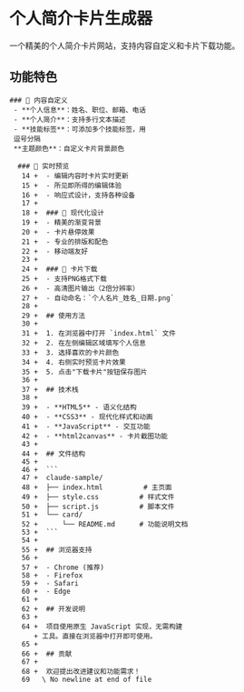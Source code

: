  # 个人简介卡片生成器
一个精美的个人简介卡片网站，支持内容自定义和卡片下载功能。
 ## 功能特色
    ### 🎨 内容自定义
     - **个人信息**：姓名、职位、邮箱、电话       
     - **个人简介**：支持多行文本描述
     - **技能标签**：可添加多个技能标签，用       
     逗号分隔
     **主题颜色**：自定义卡片背景颜色
       
      ### 👀 实时预览
       14 +  - 编辑内容时卡片实时更新
       15 +  - 所见即所得的编辑体验
       16 +  - 响应式设计，支持各种设备
       17 +  
       18 +  ### 📱 现代化设计
       19 +  - 精美的渐变背景
       20 +  - 卡片悬停效果
       21 +  - 专业的排版和配色
       22 +  - 移动端友好
       23 +  
       24 +  ### 💾 卡片下载
       25 +  - 支持PNG格式下载
       26 +  - 高清图片输出（2倍分辨率）
       27 +  - 自动命名：`个人名片_姓名_日期.png`
       28 +  
       29 +  ## 使用方法
       30 +  
       31 +  1. 在浏览器中打开 `index.html` 文件
       32 +  2. 在左侧编辑区域填写个人信息
       33 +  3. 选择喜欢的卡片颜色
       34 +  4. 右侧实时预览卡片效果
       35 +  5. 点击"下载卡片"按钮保存图片
       36 +  
       37 +  ## 技术栈
       38 +  
       39 +  - **HTML5** - 语义化结构
       40 +  - **CSS3** - 现代化样式和动画
       41 +  - **JavaScript** - 交互功能
       42 +  - **html2canvas** - 卡片截图功能
       43 +  
       44 +  ## 文件结构
       45 +  
       46 +  ```
       47 +  claude-sample/
       48 +  ├── index.html          # 主页面
       49 +  ├── style.css          # 样式文件
       50 +  ├── script.js          # 脚本文件
       51 +  └── card/
       52 +      └── README.md      # 功能说明文档        
       53 +  ```
       54 +  
       55 +  ## 浏览器支持
       56 +  
       57 +  - Chrome (推荐)
       58 +  - Firefox
       59 +  - Safari
       60 +  - Edge
       61 +  
       62 +  ## 开发说明
       63 +  
       64 +  项目使用原生 JavaScript 实现，无需构建       
          + 工具。直接在浏览器中打开即可使用。
       65 +  
       66 +  ## 贡献
       67 +  
       68 +  欢迎提出改进建议和功能需求！
       69   \ No newline at end of file